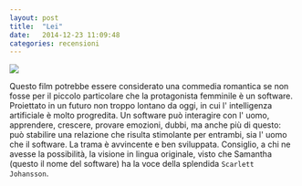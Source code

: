 ```yaml
---
layout: post
title:  "Lei"
date:   2014-12-23 11:09:48
categories: recensioni
---
```




<img src = "http://mattia78.github.io/assets/her.jpg" class = "textwrap">


Questo film potrebbe essere considerato una commedia romantica se non fosse per il piccolo particolare che la protagonista femminile è un software.  
Proiettato in un futuro non troppo lontano da oggi, in cui l' intelligenza artificiale è molto progredita. Un software può interagire con l' uomo, apprendere, crescere, provare emozioni, dubbi, ma anche più di questo: può stabilire una relazione che risulta stimolante per entrambi, sia l' uomo che il software.
La trama è avvincente e ben sviluppata.
Consiglio, a chi ne avesse la possibilità, la visione in lingua originale, visto che Samantha (questo il nome del software) ha la voce della splendida `Scarlett Johansson`.


